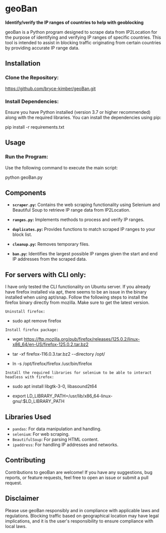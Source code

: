 # geoBan

**Identify/verify the IP ranges of countries to help with geoblocking**

geoBan is a Python program designed to scrape data from IP2Location for the purpose of identifying and verifying IP ranges of specific countries. This tool is intended to assist in blocking traffic originating from certain countries by providing accurate IP range data.

## Installation

### Clone the Repository:

https://github.com/bryce-kimber/geoBan.git

### Install Dependencies:

Ensure you have Python installed (version 3.7 or higher recommended) along with the required libraries. You can install the dependencies using pip:

pip install -r requirements.txt

## Usage

### Run the Program:

Use the following command to execute the main script:

python geoBan.py

## Components

- **`scraper.py`:** Contains the web scraping functionality using Selenium and Beautiful Soup to retrieve IP range data from IP2Location.
  
- **`ranges.py`:** Implements methods to process and verify IP ranges.
  
- **`duplicates.py`:** Provides functions to match scraped IP ranges to your block list.
  
- **`cleanup.py`:** Removes temporary files.
  
- **`ban.py`:** Identifies the largest possible IP ranges given the start and end IP addresses from the scraped data.

## For servers with CLI only:

I have only tested the CLI functionality on Ubuntu server. If you already have firefox installed via apt, there seems to be an issue in the binary installed when using apt/snap. Follow the following steps to install the firefox binary directly from mozilla. Make sure to get the latest version.

`Uninstall firefox:`

- sudo apt remove firefox

`Install firefox package:`

- wget https://ftp.mozilla.org/pub/firefox/releases/125.0.2/linux-x86_64/en-US/firefox-125.0.2.tar.bz2

- tar -xf firefox-116.0.3.tar.bz2 --directory /opt/

- ln -s /opt/firefox/firefox /usr/bin/firefox

`Install the required libraries for selenium to be able to interact headless with firefox:`

- sudo apt install libgtk-3-0, libasound2t64

- export LD_LIBRARY_PATH=/usr/lib/x86_64-linux-gnu/:$LD_LIBRARY_PATH


## Libraries Used

- `pandas`: For data manipulation and handling.
- `selenium`: For web scraping.
- `BeautifulSoup`: For parsing HTML content.
- `ipaddress`: For handling IP addresses and networks.

## Contributing

Contributions to geoBan are welcome! If you have any suggestions, bug reports, or feature requests, feel free to open an issue or submit a pull request.

## Disclaimer

Please use geoBan responsibly and in compliance with applicable laws and regulations. Blocking traffic based on geographical location may have legal implications, and it is the user's responsibility to ensure compliance with local laws.
